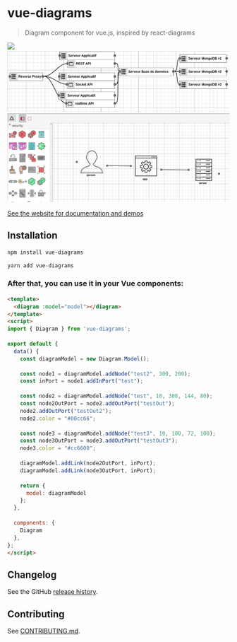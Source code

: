 # vue-diagrams

> Diagram component for vue.js, inspired by react-diagrams

![](./images/example1.png)
![](./images/example2.png)
![](./images/example3.png)

[See the website for documentation and demos](https://vue-diagrams.js.org/)

## Installation
```
npm install vue-diagrams
```
```
yarn add vue-diagrams
```


### After that, you can use it in your Vue components:

```html
<template>
  <diagram :model="model"></diagram>
</template>
<script>
import { Diagram } from 'vue-diagrams';

export default {
  data() {
    const diagramModel = new Diagram.Model();

    const node1 = diagramModel.addNode("test2", 300, 200);
    const inPort = node1.addInPort("test");

    const node2 = diagramModel.addNode("test", 10, 300, 144, 80);
    const node2OutPort = node2.addOutPort("testOut");
    node2.addOutPort("testOut2");
    node2.color = "#00cc66";

    const node3 = diagramModel.addNode("test3", 10, 100, 72, 100);
    const node3OutPort = node3.addOutPort("testOut3");
    node3.color = "#cc6600";

    diagramModel.addLink(node2OutPort, inPort);
    diagramModel.addLink(node3OutPort, inPort);

    return {
      model: diagramModel
    };
  },

  components: {
    Diagram
  },
};
</script>
```

## Changelog

See the GitHub [release history](https://github.com/gwenaelp/vue-diagrams/releases).

## Contributing

See [CONTRIBUTING.md](.github/CONTRIBUTING.md).
